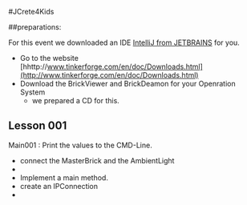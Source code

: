 #JCrete4Kids

##preparations:

For this event we downloaded an IDE [IntelliJ from JETBRAINS](https://www.jetbrains.com/idea/download/) for you.

* Go to the website [hhttp://www.tinkerforge.com/en/doc/Downloads.html](http://www.tinkerforge.com/en/doc/Downloads.html)
* Download the BrickViewer and BrickDeamon for your Openration System
  * we prepared a CD for this.


## Lesson 001
Main001 :
Print the values to the CMD-Line.


* connect the MasterBrick and the AmbientLight
*
* Implement a main method.
* create an IPConnection
*